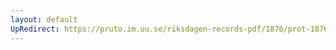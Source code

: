 ```yaml
---
layout: default
UpRedirect: https://pruto.im.uu.se/riksdagen-records-pdf/1876/prot-1876--ak--024/prot-1876--ak--024_027.pdf
---
```


